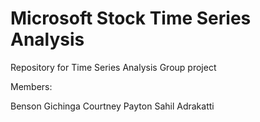 # Microsoft Stock Time Series Analysis
Repository for Time Series Analysis Group project 

Members:

Benson Gichinga
Courtney Payton
Sahil Adrakatti
